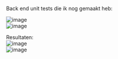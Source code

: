 Back end unit tests die ik nog gemaakt heb:

![image](https://user-images.githubusercontent.com/99262072/174354660-ee3405e3-dc63-4e47-8669-f7a0f3ce4a28.png)  
![image](https://user-images.githubusercontent.com/99262072/174354760-ceecbee3-2e3e-45fa-8871-52fdc37c8109.png)

Resultaten:  
![image](https://user-images.githubusercontent.com/99262072/174354859-5b83a655-6e1d-4b76-87df-5af328f2de78.png)  
![image](https://user-images.githubusercontent.com/99262072/174355240-914d8790-9dfd-41b5-88c7-d238378cb2c5.png)